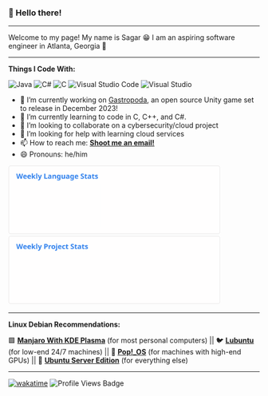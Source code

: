 ### 👋 Hello there!
* * *
Welcome to my page! My name is Sagar 😁 I am an aspiring software engineer in Atlanta, Georgia 🍑
* * *
**Things I Code With:** 

![Java](https://img.shields.io/badge/java-%23ED8B00.svg?style=for-the-badge&logo=java&logoColor=white)  ![C#](https://img.shields.io/badge/c%23-%23239120.svg?style=for-the-badge&logo=c-sharp&logoColor=white) ![C](https://img.shields.io/badge/c-%2300599C.svg?style=for-the-badge&logo=c&logoColor=white) ![Visual Studio Code](https://img.shields.io/badge/Visual%20Studio%20Code-0078d7.svg?style=for-the-badge&logo=visual-studio-code&logoColor=white) ![Visual Studio](https://img.shields.io/badge/Visual%20Studio-5C2D91.svg?style=for-the-badge&logo=visual-studio&logoColor=white) 

- 🔭 I’m currently working on [Gastropoda](https://github.com/aimbesi1/gastropoda), an open source Unity game set to release in December 2023! 
- 🌱 I’m currently learning to code in C, C++, and C#.
- 👯 I’m looking to collaborate on a cybersecurity/cloud project
- 🤔 I’m looking for help with learning cloud services
- 📫 How to reach me: [**Shoot me an email!**](mailto:sdp2391@gmail.com)
- 😄 Pronouns: he/him

<p float="center">
  <img src="https://raw.githubusercontent.com/SagarPateI/SagarPateI/main/images/wakatime_weekly_language_stats.svg" width="425" />
  <img src="https://raw.githubusercontent.com/SagarPateI/SagarPateI/main/images/wakatime_weekly_project_stats.svg" width="425" /> 
</p>

* * *
**Linux Debian Recommendations:**

🟩 [__Manjaro With KDE Plasma__](https://manjaro.org/download/) (for most personal computers) || 🐦 [__Lubuntu__](https://lubuntu.me/downloads/) (for low-end 24/7 machines) || 🔵 [__Pop!\_OS__](https://pop.system76.com/) (for machines with high-end GPUs) || 🦌 [__Ubuntu Server Edition__](https://ubuntu.com/download/server) (for everything else)
* * *
[![wakatime](https://wakatime.com/badge/user/a797c473-7353-46d1-a418-d6fdb761bbb6.svg)](https://wakatime.com/@a797c473-7353-46d1-a418-d6fdb761bbb6) ![Profile Views Badge](https://komarev.com/ghpvc/?username=SagarPateI&color=ff69b4)
